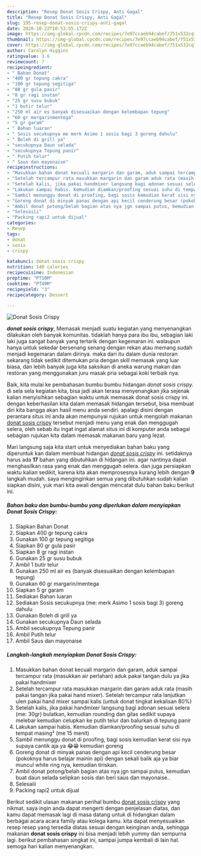 ```yaml
---
description: "Resep Donat Sosis Crispy, Anti Gagal"
title: "Resep Donat Sosis Crispy, Anti Gagal"
slug: 195-resep-donat-sosis-crispy-anti-gagal
date: 2020-10-22T10:53:55.172Z
image: https://img-global.cpcdn.com/recipes/7e97ccaeb94cabef/751x532cq70/donat-sosis-crispy-foto-resep-utama.jpg
thumbnail: https://img-global.cpcdn.com/recipes/7e97ccaeb94cabef/751x532cq70/donat-sosis-crispy-foto-resep-utama.jpg
cover: https://img-global.cpcdn.com/recipes/7e97ccaeb94cabef/751x532cq70/donat-sosis-crispy-foto-resep-utama.jpg
author: Carolyn Higgins
ratingvalue: 3.6
reviewcount: 7
recipeingredient:
- " Bahan Donat"
- "400 gr tepung cakra"
- "100 gr tepung segitiga"
- "80 gr gula pasir"
- "8 gr ragi instan"
- "25 gr susu bubuk"
- "1 butir telur"
- "250 ml air es banyak disesuaikan dengan kelembapan tepung"
- "60 gr margarinmentega"
- "5 gr garam"
- " Bahan luaran"
- " Sosis secukupnya me merk Asimo 1 sosis bagi 3 goreng dahulu"
- " Boleh di grill ya"
- "secukupnya Daun selada"
- "secukupnya Tepung panir"
- " Putih telur"
- " Saus dan mayonaise"
recipeinstructions:
- "Masukkan bahan donat kecuali margarin dan garam, aduk sampai tercampur rata (masukkan air perlahan) aduk pakai tangan dulu ya jika pakai handmixer"
- "Setelah tercampur rata masukkan margarin dan garam aduk rata (masih pakai tangan jika pakai hand mixer). Setelah tercampur rata lanjutkan ulen pakai hand mixer sampai kalis (untuk donat tingkat kekalisan 80%)"
- "Setelah kalis, jika pakai handmixer langsung bagi adonan sesuai selera (me: 30gr) bulatkan, kemudian rounding dan gilas sedikit supaya melebar kemudian celupkan ke putih telur dan balurkan di tepung panir"
- "Lakukan sampai habis. Kemudian diamkan/proofing sesuai suhu di tempat masing² (me 15 menit)"
- "Sambil menunggu donat di proofing, bagi sosis kemudian kerat sisi nya supaya cantik aja ya 😂😁 kemudian goreng"
- "Goreng donat di minyak panas dengan api kecil cenderung besar (pokoknya harus belajar mainin api) dengan sekali balik aja ya biar muncul white ring nya, kemudian tiriskan."
- "Ambil donat potong/belah bagian atas nya jgn sampai putus, kemudian buat daun selada selipkan sosis dan beri saus dan mayonaise.."
- "Selesaiii"
- "Packing rapi2 untuk dijual"
categories:
- Resep
tags:
- donat
- sosis
- crispy

katakunci: donat sosis crispy 
nutrition: 140 calories
recipecuisine: Indonesian
preptime: "PT10M"
cooktime: "PT49M"
recipeyield: "3"
recipecategory: Dessert

---
```



![Donat Sosis Crispy](https://img-global.cpcdn.com/recipes/7e97ccaeb94cabef/751x532cq70/donat-sosis-crispy-foto-resep-utama.jpg)

<b><i>donat sosis crispy</i></b>, Memasak menjadi suatu kegiatan yang menyenangkan dilakukan oleh banyak komunitas. tidaklah hanya para ibu ibu, sebagian laki laki juga sangat banyak yang tertarik dengan kegemaran ini. walaupun hanya untuk sekedar bersenang senang dengan rekan atau memang sudah menjadi kegemaran dalam dirinya. maka dari itu dalam dunia restoran sekarang tidak sedikit ditemukan pria dengan skill memasak yang luar biasa, dan lebih banyak juga kita saksikan di aneka warung makan dan restoran yang menggunakan juru masak pria sebagai koki terbaik nya.



Baik, kita mulai ke pembahasan bumbu bumbu hidangan <i>donat sosis crispy</i>. di sela sela kegiatan kita, bisa jadi akan terasa menyenangkan jika sejenak kalian menyisihkan sebagian waktu untuk memasak donat sosis crispy ini. dengan keberhasilan kita dalam memasak hidangan tersebut, bisa membuat diri kita bangga akan hasil menu anda sendiri. apalagi disini dengan perantara situs ini anda akan mempunyai rujukan untuk mengolah makanan <u>donat sosis crispy</u> tersebut menjadi menu yang enak dan menggugah selera, oleh sebab itu ingat ingat alamat situs ini di komputer anda sebagai sebagian rujukan kita dalam memasak makanan baru yang lezat.


Mari langsung saja kita start untuk menyediakan bahan baku yang diperuntuk kan dalam membuat hidangan <u><i>donat sosis crispy</i></u> ini. setidaknya harus ada <b>17</b> bahan yang dibutuhkan di hidangan ini. agar nantinya dapat menghasilkan rasa yang enak dan menggugah selera. dan juga persiapkan waktu kalian sedikit, karena kita akan memprosesnya kurang lebih dengan <b>9</b> langkah mudah. saya menginginkan semua yang dibutuhkan sudah kalian siapkan disini, yuk mari kita awali dengan mencatat dulu bahan baku berikut ini.

<!--inarticleads1-->

##### Bahan baku dan bumbu-bumbu yang diperlukan dalam menyiapkan Donat Sosis Crispy:

1. Siapkan  Bahan Donat
1. Siapkan 400 gr tepung cakra
1. Gunakan 100 gr tepung segitiga
1. Siapkan 80 gr gula pasir
1. Siapkan 8 gr ragi instan
1. Gunakan 25 gr susu bubuk
1. Ambil 1 butir telur
1. Gunakan 250 ml air es (banyak disesuaikan dengan kelembapan tepung)
1. Gunakan 60 gr margarin/mentega
1. Siapkan 5 gr garam
1. Sediakan  Bahan luaran
1. Sediakan  Sosis secukupnya (me: merk Asimo 1 sosis bagi 3) goreng dahulu
1. Gunakan  Boleh di grill ya
1. Gunakan secukupnya Daun selada
1. Ambil secukupnya Tepung panir
1. Ambil  Putih telur
1. Ambil  Saus dan mayonaise




<!--inarticleads2-->

##### Langkah-langkah menyiapkan Donat Sosis Crispy:

1. Masukkan bahan donat kecuali margarin dan garam, aduk sampai tercampur rata (masukkan air perlahan) aduk pakai tangan dulu ya jika pakai handmixer
1. Setelah tercampur rata masukkan margarin dan garam aduk rata (masih pakai tangan jika pakai hand mixer). Setelah tercampur rata lanjutkan ulen pakai hand mixer sampai kalis (untuk donat tingkat kekalisan 80%)
1. Setelah kalis, jika pakai handmixer langsung bagi adonan sesuai selera (me: 30gr) bulatkan, kemudian rounding dan gilas sedikit supaya melebar kemudian celupkan ke putih telur dan balurkan di tepung panir
1. Lakukan sampai habis. Kemudian diamkan/proofing sesuai suhu di tempat masing² (me 15 menit)
1. Sambil menunggu donat di proofing, bagi sosis kemudian kerat sisi nya supaya cantik aja ya 😂😁 kemudian goreng
1. Goreng donat di minyak panas dengan api kecil cenderung besar (pokoknya harus belajar mainin api) dengan sekali balik aja ya biar muncul white ring nya, kemudian tiriskan.
1. Ambil donat potong/belah bagian atas nya jgn sampai putus, kemudian buat daun selada selipkan sosis dan beri saus dan mayonaise..
1. Selesaiii
1. Packing rapi2 untuk dijual




Berikut sedikit ulasan makanan perihal bumbu <u>donat sosis crispy</u> yang nikmat. saya ingin anda dapat mengerti dengan penjelasan diatas, dan kamu dapat memasak lagi di masa datang untuk di hidangkan dalam berbagai acara acara family atau kolega kamu. kita dapat menyesuaikan resep resep yang tersedia diatas sesuai dengan keinginan anda, sehingga makanan <b>donat sosis crispy</b> ini bisa menjadi lebih yummy dan sempurna lagi. berikut pembahasan singkat ini, sampai jumpa kembali di lain hal. semoga hari kalian menyenangkan.
